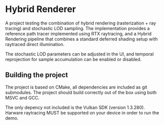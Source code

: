 # Hybrid Renderer

A project testing the combination of hybrid rendering (rasterization + ray tracing) and stochastic LOD sampling. The implementation provides a reference path tracer implemented using RTX raytracing, and a Hybrid Rendering pipeline that combines a standard deferred shading setup with raytraced direct illumination.

The stochastic LOD parameters can be adjusted in the UI, and temporal reprojection for sample accumulation can be enabled or disabled.

## Building the project

The project is based on CMake, all dependencies are included as git submodules. The project should build correctly out of the box using both MSVC and GCC.

The only depency not included is the Vulkan SDK (version 1.3.280).
Harware raytracing MUST be supported on your device in order to run the demo.
